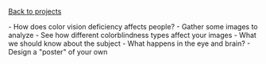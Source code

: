 <a href="../" class="quaternary"><f-leftarrow-icon /> Back to projects</a>

<div class="grid">

<f-section-card title="0: Home" section="cb-start"></f-section-card>

<f-section-card title="1: What is it?" section="cb-what"></f-section-card>

<f-section-card title="2: Explore color blindness" section="cb-explore">
- How does color vision deficiency affects people?
</f-section-card>

<f-section-card title="3: Photo safari" section="cb-safari">
- Gather some images to analyze
</f-section-card>

<f-section-card title="4: Simulator" section="cb-simulator">
- See how different colorblindness types affect your images
</f-section-card>

<f-section-card title="5: Facts about color blindness" section="cb-facts">
- What we should know about the subject
</f-section-card>

<f-section-card title="6: Color perception" section="cb-eye">
- What happens in the eye and brain?
</f-section-card>

<f-section-card title="7: Design your own" section="cb-designer">
- Design a "poster" of your own
</f-section-card>



<!-- <f-section-card
  title="Test"
  section="test"
  :completed="get('completed')"
>{{ get('completed') ? 'Test done' : 'Do a test!' }}</f-section-card> -->
</div>



<!-- 
<div class="grid" style="--cols: 1fr 1fr 1fr; --gap: var(--base);">
        <f-card v-on:click.native="send('goto', 'cbSimulator')" style="border: 0px solid var(--primary); font-weight: normal;" :color="color('white')" :background="color('purple')">Start here</f-card>
        <f-card v-on:click.native="send('goto', 'cbSafari')"  style="font-weight: normal;" :color="color('yellow')">
            <h5 style="color: var(--darkgray);">Photo safari</h5>
        </f-card>
</div> -->